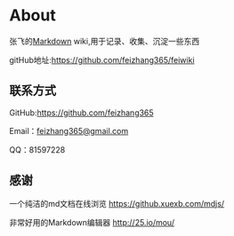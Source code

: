 # About

张飞的[Markdown](http://baike.baidu.com/link?url=c_sKelKchrRuMuZ7fDjDetmXhkYw_CGecVclgsa9OO_OOusA9CVpcmY1NDKeyl06YGdlQhV-s7hnfkR8O4UEmK) wiki,用于记录、收集、沉淀一些东西

gitHub地址:https://github.com/feizhang365/feiwiki


## 联系方式 

GitHub:https://github.com/feizhang365

Email：feizhang365@gmail.com

QQ：81597228  

## 感谢
一个纯洁的md文档在线浏览 https://github.xuexb.com/mdjs/

非常好用的Markdown编辑器 http://25.io/mou/



